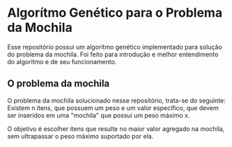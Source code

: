 # Algorítmo Genético para o Problema da Mochila

Esse repositório possui um algorítmo genético implementado para solução do problema da mochila. Foi feito para introdução e melhor entendimento do algoritmo e de seu funcionamento. 

## O problema da mochila

O problema da mochila solucionado nesse repositório, trata-se do seguinte: Existem n itens, que possuem um peso e um valor específico, que devem ser inseridos em uma "mochila" que possui um peso máximo x.

O objetivo é escolher itens que resulte no maior valor agregado na mochila, sem ultrapassar o peso máximo suportado por ela.
